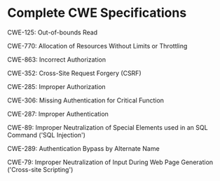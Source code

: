 

# Complete CWE Specifications

CWE-125: Out-of-bounds Read

CWE-770: Allocation of Resources Without Limits or Throttling

CWE-863: Incorrect Authorization

CWE-352: Cross-Site Request Forgery (CSRF)

CWE-285: Improper Authorization

CWE-306: Missing Authentication for Critical Function

CWE-287: Improper Authentication

CWE-89: Improper Neutralization of Special Elements used in an SQL Command ('SQL Injection')

CWE-289: Authentication Bypass by Alternate Name

CWE-79: Improper Neutralization of Input During Web Page Generation ('Cross-site Scripting')